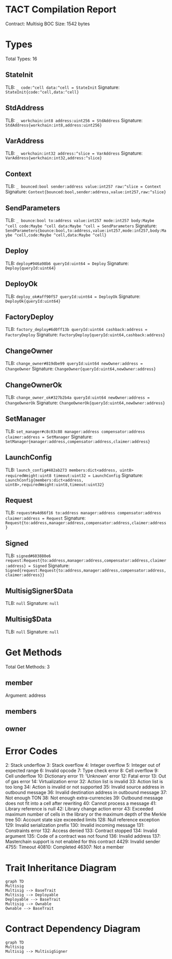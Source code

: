 # TACT Compilation Report
Contract: Multisig
BOC Size: 1542 bytes

# Types
Total Types: 16

## StateInit
TLB: `_ code:^cell data:^cell = StateInit`
Signature: `StateInit{code:^cell,data:^cell}`

## StdAddress
TLB: `_ workchain:int8 address:uint256 = StdAddress`
Signature: `StdAddress{workchain:int8,address:uint256}`

## VarAddress
TLB: `_ workchain:int32 address:^slice = VarAddress`
Signature: `VarAddress{workchain:int32,address:^slice}`

## Context
TLB: `_ bounced:bool sender:address value:int257 raw:^slice = Context`
Signature: `Context{bounced:bool,sender:address,value:int257,raw:^slice}`

## SendParameters
TLB: `_ bounce:bool to:address value:int257 mode:int257 body:Maybe ^cell code:Maybe ^cell data:Maybe ^cell = SendParameters`
Signature: `SendParameters{bounce:bool,to:address,value:int257,mode:int257,body:Maybe ^cell,code:Maybe ^cell,data:Maybe ^cell}`

## Deploy
TLB: `deploy#946a98b6 queryId:uint64 = Deploy`
Signature: `Deploy{queryId:uint64}`

## DeployOk
TLB: `deploy_ok#aff90f57 queryId:uint64 = DeployOk`
Signature: `DeployOk{queryId:uint64}`

## FactoryDeploy
TLB: `factory_deploy#6d0ff13b queryId:uint64 cashback:address = FactoryDeploy`
Signature: `FactoryDeploy{queryId:uint64,cashback:address}`

## ChangeOwner
TLB: `change_owner#819dbe99 queryId:uint64 newOwner:address = ChangeOwner`
Signature: `ChangeOwner{queryId:uint64,newOwner:address}`

## ChangeOwnerOk
TLB: `change_owner_ok#327b2b4a queryId:uint64 newOwner:address = ChangeOwnerOk`
Signature: `ChangeOwnerOk{queryId:uint64,newOwner:address}`

## SetManager
TLB: `set_manager#c8c03c88 manager:address compensator:address claimer:address = SetManager`
Signature: `SetManager{manager:address,compensator:address,claimer:address}`

## LaunchConfig
TLB: `launch_config#482ab273 members:dict<address, uint8> requiredWeight:uint8 timeout:uint32 = LaunchConfig`
Signature: `LaunchConfig{members:dict<address, uint8>,requiredWeight:uint8,timeout:uint32}`

## Request
TLB: `request#a4d66f16 to:address manager:address compensator:address claimer:address = Request`
Signature: `Request{to:address,manager:address,compensator:address,claimer:address}`

## Signed
TLB: `signed#603880e6 request:Request{to:address,manager:address,compensator:address,claimer:address} = Signed`
Signature: `Signed{request:Request{to:address,manager:address,compensator:address,claimer:address}}`

## MultisigSigner$Data
TLB: `null`
Signature: `null`

## Multisig$Data
TLB: `null`
Signature: `null`

# Get Methods
Total Get Methods: 3

## member
Argument: address

## members

## owner

# Error Codes
2: Stack underflow
3: Stack overflow
4: Integer overflow
5: Integer out of expected range
6: Invalid opcode
7: Type check error
8: Cell overflow
9: Cell underflow
10: Dictionary error
11: 'Unknown' error
12: Fatal error
13: Out of gas error
14: Virtualization error
32: Action list is invalid
33: Action list is too long
34: Action is invalid or not supported
35: Invalid source address in outbound message
36: Invalid destination address in outbound message
37: Not enough TON
38: Not enough extra-currencies
39: Outbound message does not fit into a cell after rewriting
40: Cannot process a message
41: Library reference is null
42: Library change action error
43: Exceeded maximum number of cells in the library or the maximum depth of the Merkle tree
50: Account state size exceeded limits
128: Null reference exception
129: Invalid serialization prefix
130: Invalid incoming message
131: Constraints error
132: Access denied
133: Contract stopped
134: Invalid argument
135: Code of a contract was not found
136: Invalid address
137: Masterchain support is not enabled for this contract
4429: Invalid sender
4755: Timeout
40810: Completed
46307: Not a member

# Trait Inheritance Diagram

```mermaid
graph TD
Multisig
Multisig --> BaseTrait
Multisig --> Deployable
Deployable --> BaseTrait
Multisig --> Ownable
Ownable --> BaseTrait
```

# Contract Dependency Diagram

```mermaid
graph TD
Multisig
Multisig --> MultisigSigner
```